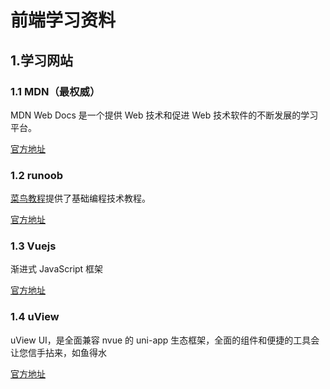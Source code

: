 # 前端学习资料

## 1.学习网站

### 1.1 MDN（最权威）

MDN Web Docs 是一个提供 Web 技术和促进 Web 技术软件的不断发展的学习平台。

[官方地址](https://developer.mozilla.org/zh-CN/)

### 1.2 runoob

[菜鸟教程](https://www.runoob.com/)提供了基础编程技术教程。

[官方地址](https://www.runoob.com/)

### 1.3 Vuejs

渐进式 JavaScript 框架

[官方地址](https://cn.vuejs.org/)

### 1.4 uView

uView UI，是全面兼容 nvue 的 uni-app 生态框架，全面的组件和便捷的工具会让您信手拈来，如鱼得水

[官方地址](https://www.uviewui.com/)

